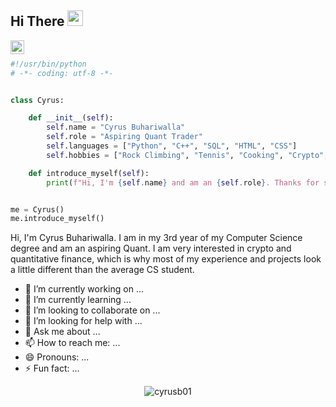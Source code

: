 ## Hi There <img src="https://media.giphy.com/media/hvRJCLFzcasrR4ia7z/giphy.gif" width="25px">

<a href="https://www.linkedin.com/in/cyrus-buhariwalla-2012461a8/">
  <img align="left" alt="Cyrus's LinkedIN" width="22px" src="https://raw.githubusercontent.com/peterthehan/peterthehan/master/assets/linkedin.svg" />
</a>
<br />

```python
#!/usr/bin/python
# -*- coding: utf-8 -*-


class Cyrus:

    def __init__(self):
        self.name = "Cyrus Buhariwalla"
        self.role = "Aspiring Quant Trader"
        self.languages = ["Python", "C++", "SQL", "HTML", "CSS"]
        self.hobbies = ["Rock Climbing", "Tennis", "Cooking", "Crypto", "Quant Trading"] 

    def introduce_myself(self):
        print(f"Hi, I'm {self.name} and am an {self.role}. Thanks for stopping by, if you're interested in seeing some of my work go check out my projects!")


me = Cyrus()
me.introduce_myself()
```

Hi, I'm Cyrus Buhariwalla. I am in my 3rd year of my Computer Science degree and am an aspiring Quant. I am very interested in crypto and quantitative finance, which is why most of my experience and projects look a little different than the average CS student. 


- 🔭 I’m currently working on ...
- 🌱 I’m currently learning ...
- 👯 I’m looking to collaborate on ...
- 🤔 I’m looking for help with ...
- 💬 Ask me about ...
- 📫 How to reach me: ...
- 😄 Pronouns: ...
- ⚡ Fun fact: ...

<p align="center"> <img src="https://github-readme-stats.vercel.app/api?username=cyrusb01&show_icons=true&theme=gotham" alt="cyrusb01" />
